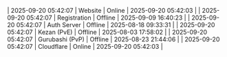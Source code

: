 | 2025-09-20 05:42:07 | Website | Online | 2025-09-20 05:42:03 |
| 2025-09-20 05:42:07 | Registration | Offline | 2025-09-09 16:40:23 |
| 2025-09-20 05:42:07 | Auth Server | Offline | 2025-08-18 09:33:31 |
| 2025-09-20 05:42:07 | Kezan (PvE) | Offline | 2025-08-03 17:58:02 |
| 2025-09-20 05:42:07 | Gurubashi (PvP) | Offline | 2025-08-23 21:44:06 |
| 2025-09-20 05:42:07 | Cloudflare | Online | 2025-09-20 05:42:03 |

